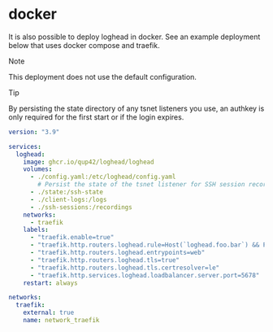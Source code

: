 # docker

It is also possible to deploy loghead in docker. See an example deployment below that uses docker compose and traefik.

> [!NOTE]
> This deployment does not use the default configuration.

> [!TIP]
> By persisting the state directory of any tsnet listeners you use, an authkey is only required for the first start or if the login expires.

```yaml
version: "3.9"

services:
  loghead:
    image: ghcr.io/qup42/loghead/loghead
    volumes:
      - ./config.yaml:/etc/loghead/config.yaml
        # Persist the state of the tsnet listener for SSH session recording
      - ./state:/ssh-state
      - ./client-logs:/logs
      - ./ssh-sessions:/recordings
    networks:
      - traefik
    labels:
      - "traefik.enable=true"
      - "traefik.http.routers.loghead.rule=Host(`loghead.foo.bar`) && PathPrefix(`/c/`)"
      - "traefik.http.routers.loghead.entrypoints=web"
      - "traefik.http.routers.loghead.tls=true"
      - "traefik.http.routers.loghead.tls.certresolver=le"
      - "traefik.http.services.loghead.loadbalancer.server.port=5678"
    restart: always

networks:
  traefik:
    external: true
    name: network_traefik
```

